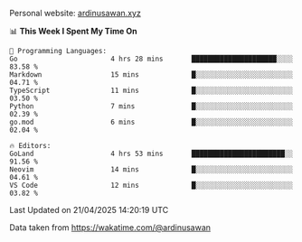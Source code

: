 Personal website: [ardinusawan.xyz](https://ardinusawan.xyz)

<!--START_SECTION:waka-->
📊 **This Week I Spent My Time On** 

```text
💬 Programming Languages: 
Go                       4 hrs 28 mins       █████████████████████░░░░   83.58 % 
Markdown                 15 mins             █░░░░░░░░░░░░░░░░░░░░░░░░   04.71 % 
TypeScript               11 mins             █░░░░░░░░░░░░░░░░░░░░░░░░   03.50 % 
Python                   7 mins              █░░░░░░░░░░░░░░░░░░░░░░░░   02.39 % 
go.mod                   6 mins              █░░░░░░░░░░░░░░░░░░░░░░░░   02.04 % 

🔥 Editors: 
GoLand                   4 hrs 53 mins       ███████████████████████░░   91.56 % 
Neovim                   14 mins             █░░░░░░░░░░░░░░░░░░░░░░░░   04.61 % 
VS Code                  12 mins             █░░░░░░░░░░░░░░░░░░░░░░░░   03.82 % 
```


 Last Updated on 21/04/2025 14:20:19 UTC
<!--END_SECTION:waka-->
Data taken from https://wakatime.com/@ardinusawan
